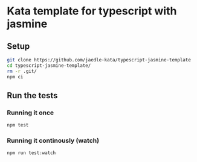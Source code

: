 # Kata template for typescript with jasmine

## Setup

```sh
git clone https://github.com/jaedle-kata/typescript-jasmine-template
cd typescript-jasmine-template/
rm -r .git/
npm ci
```

## Run the tests

### Running it once

```sh
npm test
```

### Running it continously (watch)

```sh
npm run test:watch
```
